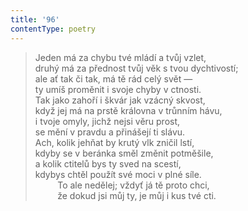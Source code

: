 ```yaml
---
title: '96'
contentType: poetry
---
```


<section>

> Jeden má za chybu tvé mládí a tvůj vzlet,  
> druhý má za přednost tvůj věk s tvou dychtivostí;  
> ale ať tak či tak, má tě rád celý svět —  
> ty umíš proměnit i svoje chyby v ctnosti.  
> Tak jako zahoří i škvár jak vzácný skvost,  
> když jej má na prstě královna v trůnním hávu,  
> i tvoje omyly, jichž nejsi věru prost,  
> se mění v pravdu a přinášejí ti slávu.  
> Ach, kolik jehňat by krutý vlk zničil lstí,  
> kdyby se v beránka směl změnit potměšile,  
> a kolik ctitelů bys ty sved na scestí,  
> kdybys chtěl použít své moci v plné síle.  
>          To ale nedělej; vždyť já tě proto chci,  
>          že dokud jsi můj ty, je můj i kus tvé cti.

</section>
